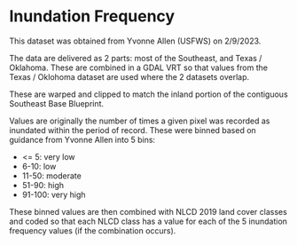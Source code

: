# Inundation Frequency

This dataset was obtained from Yvonne Allen (USFWS) on 2/9/2023.

The data are delivered as 2 parts: most of the Southeast, and Texas / Oklahoma.
These are combined in a GDAL VRT so that values from the Texas / Oklohoma dataset
are used where the 2 datasets overlap.

These are warped and clipped to match the inland portion of the contiguous
Southeast Base Blueprint.

Values are originally the number of times a given pixel was recorded as inundated
within the period of record. These were binned based on guidance from Yvonne
Allen into 5 bins:

- <= 5: very low
- 6-10: low
- 11-50: moderate
- 51-90: high
- 91-100: very high

These binned values are then combined with NLCD 2019 land cover classes and
coded so that each NLCD class has a value for each of the 5 inundation frequency
values (if the combination occurs).
